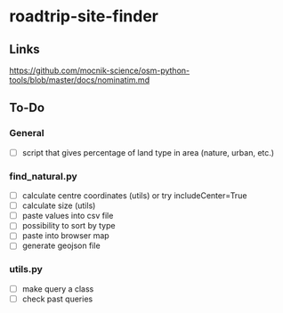 # roadtrip-site-finder
## Links
https://github.com/mocnik-science/osm-python-tools/blob/master/docs/nominatim.md

## To-Do

### General
- [ ] script that gives percentage of land type in area (nature, urban, etc.)

### find_natural.py
- [ ] calculate centre coordinates (utils) or try includeCenter=True
- [ ] calculate size (utils)
- [ ] paste values into csv file
- [ ] possibility to sort by type
- [ ] paste into browser map
- [ ] generate geojson file

### utils.py
- [ ] make query a class
- [ ] check past queries
